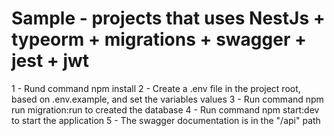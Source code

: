 # Sample - projects that uses NestJs + typeorm + migrations + swagger + jest + jwt

1 - Rund command npm install
2 - Create a .env file in the project root, based on .env.example, and set the variables values
3 - Run command npm run migration:run to created the database
4 - Run command npm start:dev to start the application
5 - The swagger documentation is in the "/api" path

